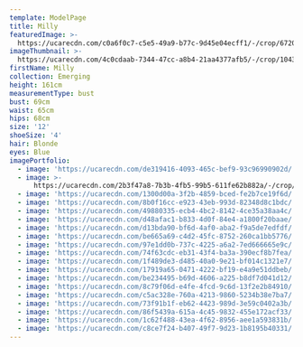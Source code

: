 ```yaml
---
template: ModelPage
title: Milly
featuredImage: >-
  https://ucarecdn.com/c0a6f0c7-c5e5-49a9-b77c-9d45e04ecff1/-/crop/6720x3584/0,290/-/preview/
imageThumbnail: >-
  https://ucarecdn.com/4c0cdaab-7344-47cc-a8b4-21aa4377afb5/-/crop/1043x1424/301,0/-/preview/
firstName: Milly
collection: Emerging
height: 161cm
measurementType: bust
bust: 69cm
waist: 65cm
hips: 68cm
size: '12'
shoeSize: '4'
hair: Blonde
eyes: Blue
imagePortfolio:
  - image: 'https://ucarecdn.com/de319416-4093-465c-bef9-93c96990902d/'
  - image: >-
      https://ucarecdn.com/2b3f47a8-7b3b-4fb5-99b5-611fe62b882a/-/crop/1242x994/0,652/-/preview/
  - image: 'https://ucarecdn.com/1300d00a-3f2b-4859-bced-fe2b7ce19f6d/'
  - image: 'https://ucarecdn.com/8b0f16cc-e923-43eb-993d-82348d8c1bdc/'
  - image: 'https://ucarecdn.com/49880335-ecb4-4bc2-8142-4ce35a38aa4c/'
  - image: 'https://ucarecdn.com/d48afac1-b833-4d0f-84e4-a1800f20baae/'
  - image: 'https://ucarecdn.com/d13bda90-bf6d-4af0-aba2-f9a5de7edfdf/'
  - image: 'https://ucarecdn.com/be665a69-c4d2-45fc-8752-260ca1bb5776/'
  - image: 'https://ucarecdn.com/97e1dd0b-737c-4225-a6a2-7ed666665e9c/'
  - image: 'https://ucarecdn.com/74f63cdc-eb31-43f4-ba3a-390ecf8b7fea/'
  - image: 'https://ucarecdn.com/1f489de3-d485-40a0-9e21-bf014c1321e7/'
  - image: 'https://ucarecdn.com/17919a65-0471-4222-bf19-e4a9e51ddbeb/'
  - image: 'https://ucarecdn.com/be234495-b69d-4606-a225-b8df7d041d12/'
  - image: 'https://ucarecdn.com/8c79f06d-e4fe-4fcd-9c6d-13f2e2b84910/'
  - image: 'https://ucarecdn.com/c5ac328e-760a-4213-9860-5234b38e7ba7/'
  - image: 'https://ucarecdn.com/73f91b1f-eb62-4423-989d-3e59c0402a3b/'
  - image: 'https://ucarecdn.com/86f5439a-615a-4c45-9832-455e172acf33/'
  - image: 'https://ucarecdn.com/1c62f488-43ea-4f62-8956-aee1a593831b/'
  - image: 'https://ucarecdn.com/c8ce7f24-b407-49f7-9d23-1b8195b40331/'
---
```


